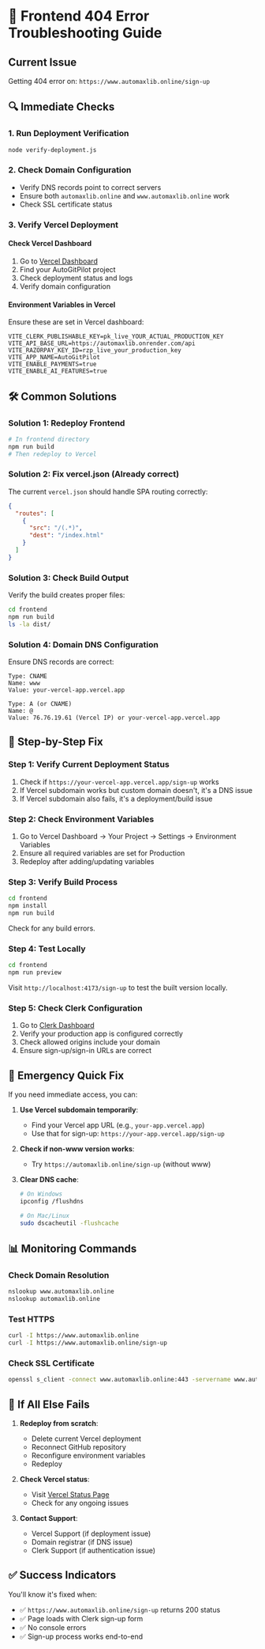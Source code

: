 # 🚨 Frontend 404 Error Troubleshooting Guide

## Current Issue
Getting 404 error on: `https://www.automaxlib.online/sign-up`

## 🔍 Immediate Checks

### 1. Run Deployment Verification
```bash
node verify-deployment.js
```

### 2. Check Domain Configuration
- Verify DNS records point to correct servers
- Ensure both `automaxlib.online` and `www.automaxlib.online` work
- Check SSL certificate status

### 3. Verify Vercel Deployment

#### Check Vercel Dashboard
1. Go to [Vercel Dashboard](https://vercel.com/dashboard)
2. Find your AutoGitPilot project
3. Check deployment status and logs
4. Verify domain configuration

#### Environment Variables in Vercel
Ensure these are set in Vercel dashboard:
```env
VITE_CLERK_PUBLISHABLE_KEY=pk_live_YOUR_ACTUAL_PRODUCTION_KEY
VITE_API_BASE_URL=https://automaxlib.onrender.com/api
VITE_RAZORPAY_KEY_ID=rzp_live_your_production_key
VITE_APP_NAME=AutoGitPilot
VITE_ENABLE_PAYMENTS=true
VITE_ENABLE_AI_FEATURES=true
```

## 🛠️ Common Solutions

### Solution 1: Redeploy Frontend
```bash
# In frontend directory
npm run build
# Then redeploy to Vercel
```

### Solution 2: Fix vercel.json (Already correct)
The current `vercel.json` should handle SPA routing correctly:
```json
{
  "routes": [
    {
      "src": "/(.*)",
      "dest": "/index.html"
    }
  ]
}
```

### Solution 3: Check Build Output
Verify the build creates proper files:
```bash
cd frontend
npm run build
ls -la dist/
```

### Solution 4: Domain DNS Configuration
Ensure DNS records are correct:
```
Type: CNAME
Name: www
Value: your-vercel-app.vercel.app

Type: A (or CNAME)
Name: @
Value: 76.76.19.61 (Vercel IP) or your-vercel-app.vercel.app
```

## 🔧 Step-by-Step Fix

### Step 1: Verify Current Deployment Status
1. Check if `https://your-vercel-app.vercel.app/sign-up` works
2. If Vercel subdomain works but custom domain doesn't, it's a DNS issue
3. If Vercel subdomain also fails, it's a deployment/build issue

### Step 2: Check Environment Variables
1. Go to Vercel Dashboard → Your Project → Settings → Environment Variables
2. Ensure all required variables are set for Production
3. Redeploy after adding/updating variables

### Step 3: Verify Build Process
```bash
cd frontend
npm install
npm run build
```
Check for any build errors.

### Step 4: Test Locally
```bash
cd frontend
npm run preview
```
Visit `http://localhost:4173/sign-up` to test the built version locally.

### Step 5: Check Clerk Configuration
1. Go to [Clerk Dashboard](https://dashboard.clerk.com/)
2. Verify your production app is configured correctly
3. Check allowed origins include your domain
4. Ensure sign-up/sign-in URLs are correct

## 🚨 Emergency Quick Fix

If you need immediate access, you can:

1. **Use Vercel subdomain temporarily**:
   - Find your Vercel app URL (e.g., `your-app.vercel.app`)
   - Use that for sign-up: `https://your-app.vercel.app/sign-up`

2. **Check if non-www version works**:
   - Try `https://automaxlib.online/sign-up` (without www)

3. **Clear DNS cache**:
   ```bash
   # On Windows
   ipconfig /flushdns
   
   # On Mac/Linux
   sudo dscacheutil -flushcache
   ```

## 📊 Monitoring Commands

### Check Domain Resolution
```bash
nslookup www.automaxlib.online
nslookup automaxlib.online
```

### Test HTTPS
```bash
curl -I https://www.automaxlib.online
curl -I https://www.automaxlib.online/sign-up
```

### Check SSL Certificate
```bash
openssl s_client -connect www.automaxlib.online:443 -servername www.automaxlib.online
```

## 🔄 If All Else Fails

1. **Redeploy from scratch**:
   - Delete current Vercel deployment
   - Reconnect GitHub repository
   - Reconfigure environment variables
   - Redeploy

2. **Check Vercel status**:
   - Visit [Vercel Status Page](https://www.vercel-status.com/)
   - Check for any ongoing issues

3. **Contact Support**:
   - Vercel Support (if deployment issue)
   - Domain registrar (if DNS issue)
   - Clerk Support (if authentication issue)

## ✅ Success Indicators

You'll know it's fixed when:
- ✅ `https://www.automaxlib.online/sign-up` returns 200 status
- ✅ Page loads with Clerk sign-up form
- ✅ No console errors
- ✅ Sign-up process works end-to-end
